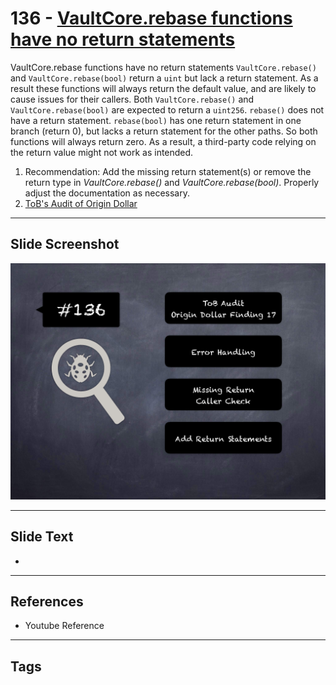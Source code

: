 
# 136 - [VaultCore.rebase functions have no return statements](./VaultCore.rebase%20functions%20have%20no%20return%20statements.md)

VaultCore.rebase functions have no return statements `VaultCore.rebase()` and `VaultCore.rebase(bool)` return a `uint` but lack a return statement. As a result these functions will always return the default value, and are likely to cause issues for their callers. Both `VaultCore.rebase()` and `VaultCore.rebase(bool)` are expected to return a `uint256`. `rebase()` does not have a return statement. `rebase(bool)` has one return statement in one branch (return 0), but lacks a return statement for the other paths. So both functions will always return zero. As a result, a third-party code relying on the return value might not work as intended.


1. Recommendation: Add the missing return statement(s) or remove the return type in _VaultCore.rebase()_ and _VaultCore.rebase(bool)_. Properly adjust the documentation as necessary.
2. [ToB's Audit of Origin Dollar](https://github.com/trailofbits/publications/blob/master/reviews/OriginDollar.pdf)


___
## Slide Screenshot
![136.png](../../images/8.%20Audit%20Findings%20201/136.png)
___
## Slide Text
- 
___
## References
- Youtube Reference
___
## Tags
